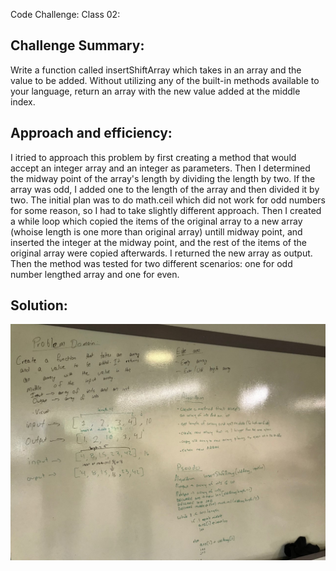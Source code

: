 Code Challenge: Class 02:

## Challenge Summary:
Write a function called insertShiftArray which takes in an array and the value to be added. Without utilizing any of the built-in methods available to your language, return an array with the new value added at the middle index.

## Approach and efficiency:
I itried to approach this problem by first creating a method that would accept an integer array and an integer as parameters. Then I determined the midway point of the array's length by dividing the length by two. If the array was odd, I added one to the length of the array and then divided it by two. The initial plan was to do math.ceil which did not work for odd numbers for some reason, so I had to take slightly different approach. Then I created a while loop which copied the items of the original array to a new array (whoise length is one more than original array) untill midway point, and inserted the integer at the midway point, and the rest of the items of the original array were copied afterwards. I returned the new array as output. Then the method was tested for two different scenarios: one for odd number lengthed array and one for even. 

## Solution:
![arry_shift_whiteboard](./assets/array_shift.jpg)
